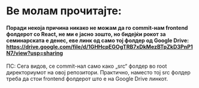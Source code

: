# Ве молам прочитајте:
#### Поради некоја причина никако не можам да го commit-нам **frontend** фолдерот со React, не ми е јасно зошто, но бидејќи рокот за семинарската е денес, еве линк од само тој фолдер од Google Drive: https://drive.google.com/file/d/1GHHcpEGOgTRB7xDkMezBTpZkD3PnP1N7/view?usp=sharing

ПС: Сега видов, се commit-нал само како „src“ фолдер во root директориумот на овој репозитори. Практично, наместо тој src фолдер треба да стои frontend фолдерот што е на Google Drive линкот.
